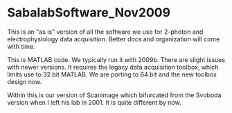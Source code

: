 # SabalabSoftware_Nov2009

This is an "as is" version of all the software we use for 2-photon and electrophysiology data acquisition.
Better docs and organization will come with time.

This is MATLAB code. We typically run it with 2009b. There are slight issues with newer versions. 
It requires the legacy data acquisition toolbox, which limits use to 32 bit MATLAB. 
We are porting to 64 bit and the new toolbox design now.

Within this is our version of Scanimage which bifurcated from the Svoboda version when I left his
lab in 2001.  It is quite different by now.  
